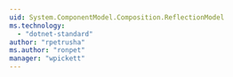 ```yaml
---
uid: System.ComponentModel.Composition.ReflectionModel
ms.technology: 
  - "dotnet-standard"
author: "rpetrusha"
ms.author: "ronpet"
manager: "wpickett"
---
```

